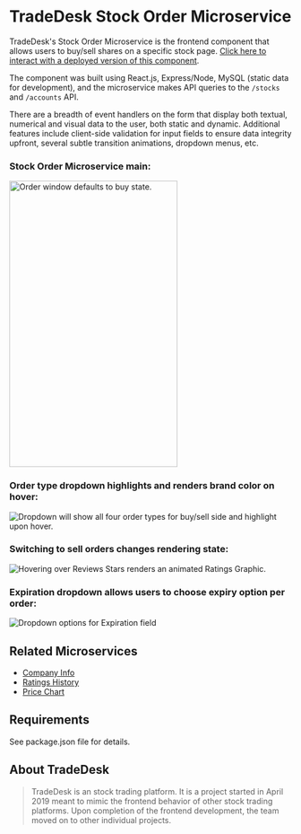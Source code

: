 # TradeDesk Stock Order Microservice

TradeDesk's Stock Order Microservice is the frontend component that allows users to buy/sell shares on a specific stock page. [Click here to interact with a deployed version of this component](http://ec2-54-183-100-147.us-west-1.compute.amazonaws.com/stocks/aapl/).

The component was built using React.js, Express/Node, MySQL (static data for development), and the microservice makes API queries to the `/stocks` and `/accounts` API.

There are a breadth of event handlers on the form that display both textual, numerical and visual data to the user, both static and dynamic. Additional features include client-side validation for input fields to ensure data integrity upfront, several subtle transition animations, dropdown menus, etc.

### Stock Order Microservice main:<br />
<img src="https://cl.ly/d1c641691f6f/Image%202019-05-21%20at%208.26.41%20PM.png" alt="Order window defaults to buy state." width="300px" height="510px">
<br />

### Order type dropdown highlights and renders brand color on hover:<br />
<img src="https://cl.ly/019c70e16f87/Screen%20Recording%202019-05-21%20at%2008.30%20PM.gif" alt="Dropdown will show all four order types for buy/sell side and highlight upon hover.">
<br />

### Switching to sell orders changes rendering state:<br />
<img src="https://cl.ly/1861ce4de6e3/Screen%20Recording%202019-05-21%20at%2008.32%20PM.gif" alt="Hovering over Reviews Stars renders an animated Ratings Graphic.">
<br />

### Expiration dropdown allows users to choose expiry option per order:<br />
<img src="https://cl.ly/3dda5903c7d4/Screen%20Recording%202019-05-21%20at%2008.35%20PM.gif" alt="Dropdown options for Expiration field">
<br />



## Related Microservices

  - [Company Info](https://github.com/FiveFinance/about_info_module)
  - [Ratings History](https://github.com/FiveFinance/ratings_history_module)
  - [Price Chart](https://github.com/menintights/stock-chart)


## Requirements

See package.json file for details.


## About TradeDesk

> TradeDesk is an stock trading platform. It is a project started in April 2019 meant to mimic the frontend behavior of other stock trading platforms. Upon completion of the frontend development, the team moved on to other individual projects.
